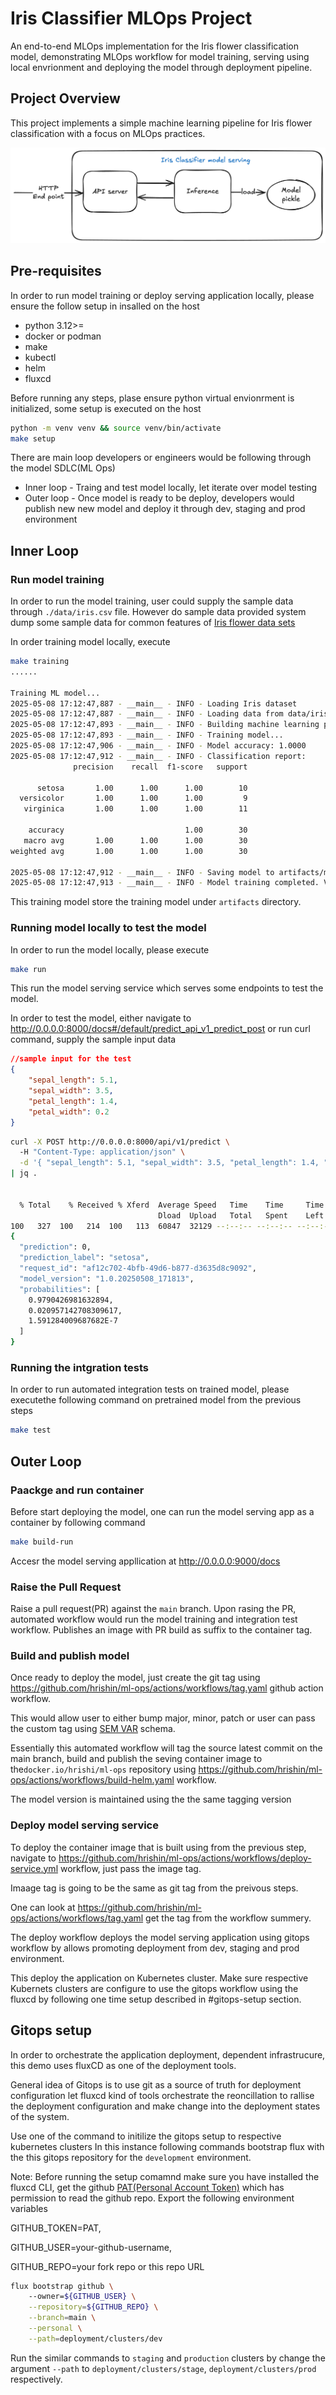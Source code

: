 # Iris Classifier MLOps Project

An end-to-end MLOps implementation for the Iris flower classification model, 
demonstrating MLOps workflow for model training, serving using local envrionment 
and deploying the model through deployment pipeline.

## Project Overview

This project implements a simple machine learning pipeline for Iris flower classification 
with a focus on MLOps practices.

![Alt text](docs/images/1-model-serving.png)


## Pre-requisites

In order to run model training or deploy serving application locally,
please ensure the follow setup in insalled on the host

- python 3.12>=
- docker or podman
- make  
- kubectl
- helm
- fluxcd

Before running any steps, plase ensure python virtual envionrment is initialized,
some setup is executed on the host

```bash
python -m venv venv && source venv/bin/activate
make setup
```


There are main loop developers or engineers would be following through the 
model SDLC(ML Ops)

 - Inner loop - Traing and test model locally, let iterate over model testing
 - Outer loop - Once model is ready to be deploy, developers would publish new 
 new model and deploy it through dev, staging and prod environment 

## Inner Loop

### Run model training

In order to run the model training, user could supply the sample
data through `./data/iris.csv` file. However do sample data 
provided system dump some sample data for common features 
of [Iris flower data sets](https://en.wikipedia.org/wiki/Iris_flower_data_set)

In order training model locally, execute

```bash
make training
......

Training ML model...
2025-05-08 17:12:47,887 - __main__ - INFO - Loading Iris dataset
2025-05-08 17:12:47,887 - __main__ - INFO - Loading data from data/iris.csv
2025-05-08 17:12:47,893 - __main__ - INFO - Building machine learning pipeline
2025-05-08 17:12:47,893 - __main__ - INFO - Training model...
2025-05-08 17:12:47,906 - __main__ - INFO - Model accuracy: 1.0000
2025-05-08 17:12:47,912 - __main__ - INFO - Classification report:
              precision    recall  f1-score   support

      setosa       1.00      1.00      1.00        10
  versicolor       1.00      1.00      1.00         9
   virginica       1.00      1.00      1.00        11

    accuracy                           1.00        30
   macro avg       1.00      1.00      1.00        30
weighted avg       1.00      1.00      1.00        30

2025-05-08 17:12:47,912 - __main__ - INFO - Saving model to artifacts/model_pipeline_1.0.20250508_171247.joblib
2025-05-08 17:12:47,913 - __main__ - INFO - Model training completed. Version: 1.0.20250508_171247
```
This training model store the training model under `artifacts` directory.

### Running model locally to test the model

In order to run the model locally, please execute

```bash
make run
```
This run the model serving service which serves some endpoints to 
test the model.

In order to test the model, either navigate to 
http://0.0.0.0:8000/docs#/default/predict_api_v1_predict_post
or run curl command, supply the sample input data

```json
//sample input for the test
{
    "sepal_length": 5.1,
    "sepal_width": 3.5,
    "petal_length": 1.4,
    "petal_width": 0.2   
}
```

```bash 
curl -X POST http://0.0.0.0:8000/api/v1/predict \                                    
  -H "Content-Type: application/json" \
  -d '{ "sepal_length": 5.1, "sepal_width": 3.5, "petal_length": 1.4, "petal_width": 0.2 }' \
| jq .
  
  
  % Total    % Received % Xferd  Average Speed   Time    Time     Time  Current
                                 Dload  Upload   Total   Spent    Left  Speed
100   327  100   214  100   113  60847  32129 --:--:-- --:--:-- --:--:--  106k
{
  "prediction": 0,
  "prediction_label": "setosa",
  "request_id": "af12c702-4bfb-49d6-b877-d3635d8c9092",
  "model_version": "1.0.20250508_171813",
  "probabilities": [
    0.9790426981632894,
    0.020957142708309617,
    1.591284009687682E-7
  ]
}
```

### Running the intgration tests

In order to run automated integration tests on trained model, 
please executethe following command on pretrained 
model from the previous steps

```bash
make test
```

## Outer Loop

### Paackge and run container

Before start deploying the model, one can run the model serving
app as a container by following command

```bash
make build-run
```

Accesr the model serving appllication at http://0.0.0.0:9000/docs

### Raise the Pull Request

Raise a pull request(PR) against the `main` branch. Upon
rasing the PR, automated workflow would run the model training
and integration test workflow. 
Publishes an image with PR build as suffix to the container tag.

### Build and publish model

Once ready to deploy the model, just create the git tag using 
https://github.com/hrishin/ml-ops/actions/workflows/tag.yaml
github action workflow.

This would allow user to either bump major, minor, patch or
user can pass the custom tag using [SEM VAR](https://semver.org/) 
schema.

Essentially this automated workflow will tag the source 
latest commit on the main branch, build and publish the 
seving container image to the`docker.io/hrishi/ml-ops` 
repository using https://github.com/hrishin/ml-ops/actions/workflows/build-helm.yaml
workflow.

The model version is maintained using the the 
same tagging version

### Deploy model serving service

To deploy the container image that is
built using from the previous step,
navigate to https://github.com/hrishin/ml-ops/actions/workflows/deploy-service.yml
workflow, just pass the image tag.

Imaage tag is going to be the same as git 
tag from the preivous steps.

One can look at https://github.com/hrishin/ml-ops/actions/workflows/tag.yaml
get the tag from the workflow summery.

The deploy workflow deploys the model serving application using 
gitops workflow by allows promoting deployment from dev, staging and 
prod environment.

This deploy the application on Kubernetes cluster. Make sure respective 
Kubernets clusters are configure to use the gitops workflow using the fluxcd
by following one time setup described in #gitops-setup section.

## Gitops setup

In order to orchestrate the application deployment, dependent 
infrastrucure, this demo uses fluxCD as one of the deployment tools.

General idea of Gitops is to use git as a source of truth for deployment
configuration let fluxcd kind of tools orchestrate the reoncillation
to rallise the deployment configuration and make change into the deployment
states of the system.

Use one of the command to initilize the gitops setup to respective kubernetes clusters
In this instance following commands bootstrap flux with the this gitops repository
for the `development` environment.

Note: Before running the setup comamnd make sure you have installed the fluxcd CLI,
get the github [PAT(Personal Account Token)](https://docs.github.com/en/authentication/keeping-your-account-and-data-secure/managing-your-personal-access-tokens) 
which has permission to read the github repo.
Export the following environment variables

GITHUB_TOKEN=PAT,

GITHUB_USER=your-github-username,

GITHUB_REPO=your fork repo or this repo URL

```bash
flux bootstrap github \                                                 
    --owner=${GITHUB_USER} \
    --repository=${GITHUB_REPO} \
    --branch=main \
    --personal \
    --path=deployment/clusters/dev
```

Run the similar commands to `staging` and `production` clusters by change the argument
 `--path` to `deployment/clusters/stage`, `deployment/clusters/prod` respectively.
